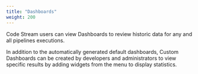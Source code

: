 ```yaml
---
title: "Dashboards"
weight: 200
---
```


Code Stream users can view Dashboards to review historic data for any and all pipelines executions.

In addition to the automatically generated default dashboards, Custom Dashboards can be created by developers and administrators to view specific results by adding widgets from the menu to display statistics.
